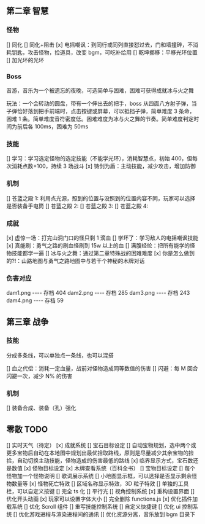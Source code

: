 ## 第二章 智慧

### 怪物

[] 同化
[] 同化+阻击
[x] 电摇嘲讽：到同行或同列直接怼过去，门和墙撞碎，不消耗钥匙，攻击怪物，捡道具，改变 bgm，可吃补给用
[] 乾坤挪移：平移光环位置
[] 加光环的光环

### Boss

音游，音乐为一个被遗忘的夜晚，可选简单与困难，困难可获得成就冰与火之舞

玩法：一个会转动的圆盘，带有一个伸出去的把手，boss 从四面八方射子弹，当子弹恰好落到把手前端时，点击按键或屏幕，可以抵挡子弹，简单难度 3 条命，困难 1 条。简单难度音符密度低。困难难度为冰与火之舞的节奏。简单难度判定时间为前后各 100ms，困难为 50ms

### 技能

[] 学习：学习选定怪物的选定技能（不能学光环），消耗智慧点，初始 400，但每次消耗点数+100，持续 3 场战斗
[x] 铸剑为盾：主动技能，减少攻击，增加防御

### 机制

[] 苍蓝之殿 1: 利用点光源，照到的位置与没照到的位置内容不同，玩家可以选择是否装备手电筒
[] 苍蓝之殿 2:
[] 苍蓝之殿 3:
[] 苍蓝之殿 4:

### 成就

[x] 虚惊一场：打完山洞门口的怪只剩 1 滴血
[] 学坏了：学习敌人的电摇嘲讽技能
[x] 真能刷：勇气之路的刷血怪刷到 15w 以上的血
[] 满腹经纶：把所有能学的怪物技能都学一遍
[] 冰与火之舞：通过第二章特殊战的困难难度
[x] 你是怎么做到的?!：山路地图与勇气之路地图中与若干个神秘的木牌对话

### 伤害对应

dam1.png ---- 存档 404
dam2.png ---- 存档 285
dam3.png ---- 存档 243
dam4.png ---- 存档 59

## 第三章 战争

### 技能

分成多条线，可以单独点一条线，也可以混搭

[] 血之代偿：消耗一定血量，战前对怪物造成同等数值的伤害
[] 闪避：每 M 回合闪避一次，减少 N% 的伤害

### 机制

[] 装备合成、装备（孔）强化

## 零散 TODO

[] 实时天气（待定）
[x] 成就系统
[] 宝石目标设定
[] 自动宝物规划，选中两个或更多宝物后自动在本地图中规划出最优拾取路线，原则是尽量减少其余宝物的捡拾，自动切换主动技能，怪物造成的伤害最低的路线
[x] 临界显示方式，宝石数还是数值
[x] 怪物目标设定
[x] 木牌查看系统（百科全书）
[] 宝物目标设定
[] 每个怪物加一个怪物说明
[] 歌词展示系统
[] 小地图显示框，可以选择是否显示剩余怪物数量等
[x] 怪物死亡特效
[] 区域名称显示特效，3D 粒子特效
[] 单独的工具栏，可以自定义按键
[] 完全 ts 化
[] 平行光
[] 视角控制系统
[x] 重构设置界面
[] 优化开头动画
[x] 玩家可以设置字体大小
[] 完全删除 functions.js
[x] 优化插件加载系统
[] 优化 Scroll 组件
[] 重写技能控制系统
[] 自定义快捷键
[] 优化 ui 控制系统
[] 优化游戏进程与渲染进程间的通讯
[] 优化资源分离，音乐放到 bgm 目录下
